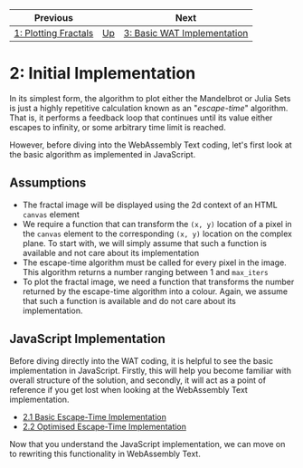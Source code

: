 | Previous | | Next
|---|---|---
| [1: Plotting Fractals](../01%20Plotting%20Fractals/) | [Up](../) | [3: Basic WAT Implementation](../03%20WAT%20Basic%20Implementation/)

# 2: Initial Implementation

In its simplest form, the algorithm to plot either the Mandelbrot or Julia Sets is just a highly repetitive calculation known as an "*escape-time*" algorithm.  That is, it performs a feedback loop that continues until its value either escapes to infinity, or some arbitrary time limit is reached.

However, before diving into the WebAssembly Text coding, let's first look at the basic algorithm as implemented in JavaScript.

## Assumptions

* The fractal image will be displayed using the 2d context of an HTML `canvas` element
* We require a function that can transform the `(x, y)` location of a pixel in the `canvas` element to the corresponding `(x, y)` location on the complex plane.  To start with, we will simply assume that such a function is available and not care about its implementation
* The escape-time algorithm must be called for every pixel in the image.  This algorithm returns a number ranging between 1 and `max_iters`
* To plot the fractal image, we need a function that transforms the number returned by the escape-time algorithm into a colour.  Again, we assume that such a function is available and do not care about its implementation.

## JavaScript Implementation

Before diving directly into the WAT coding, it is helpful to see the basic implementation in JavaScript.  Firstly, this will help you become familiar with overall structure of the solution, and secondly, it will act as a point of reference if you get lost when looking at the WebAssembly Text implementation.

* [2.1 Basic Escape-Time Implementation](./01/)
* [2.2 Optimised Escape-Time Implementation](./02/)

Now that you understand the JavaScript implementation, we can move on to rewriting this functionality in WebAssembly Text.
